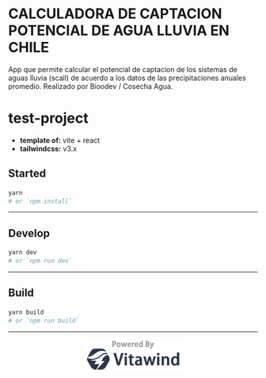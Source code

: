 # CALCULADORA DE CAPTACION POTENCIAL DE AGUA LLUVIA EN CHILE

App que permite calcular el potencial de captacion de los sistemas de aguas lluvia (scall) de acuerdo a los datos de las precipitaciones anuales promedio. Realizado por Bioodev / Cosecha Agua. 

# test-project

- **template of:** vite + react
- **tailwindcss:** v3.x

## Started
```bash
yarn
# or `npm install`
```

---
## Develop
```bash
yarn dev
# or `npm run dev`
```

---
## Build
```bash
yarn build
# or `npm run build`
```

---
<p align="center">
<img src="./powered-by-vitawind-bright.png">
</p>